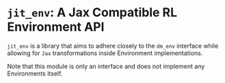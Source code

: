 # `jit_env`: A Jax Compatible RL Environment API
`jit_env` is a library that aims to adhere closely to the `dm_env` interface
while allowing for `Jax` transformations inside Environment implementations.

Note that this module is only an interface and does not implement any
Environments itself.
